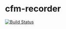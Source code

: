 # cfm-recorder
[![Build Status](https://travis-ci.org/i7c/cfm-recorder.svg?branch=master)](https://travis-ci.org/i7c/cfm-recorder)
